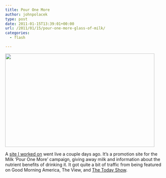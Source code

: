 ```yaml
---
title: Pour One More
author: johnpolacek
type: post
date: 2011-01-15T13:39:01+00:00
url: /2011/01/15/pour-one-more-glass-of-milk/
categories:
  - flash

---
```


<a href="http://whymilk.com/pouronemore.jpg" rel="lightbox[167]"><img src="/img/blog/2011/01/pouronemore.jpg" alt="" title="pouronemore" width="480" height="300" class="alignnone size-full wp-image-168" srcset="http://johnpolacek.com/wp-content/uploads/2011/01/pouronemore.jpg 480w, http://johnpolacek.com/wp-content/uploads/2011/01/pouronemore-300x187.jpg 300w" sizes="(max-width: 480px) 100vw, 480px" /></a>

A <a href="http://whymilk.com/pouronemore" target="_blank" rel="noopener noreferrer">site I worked on</a> went live a couple days ago. It’s a promotion site for the Milk ‘Pour One More’ campaign, giving away milk and information about the nutrient benefits of drinking it. It got quite a bit of traffic from being featured on Good Morning America, The View, and <a href="http://today.msnbc.msn.com/id/26184891/vp/41020737#41020737" target="_blank" rel="noopener noreferrer">The Today Show</a>.